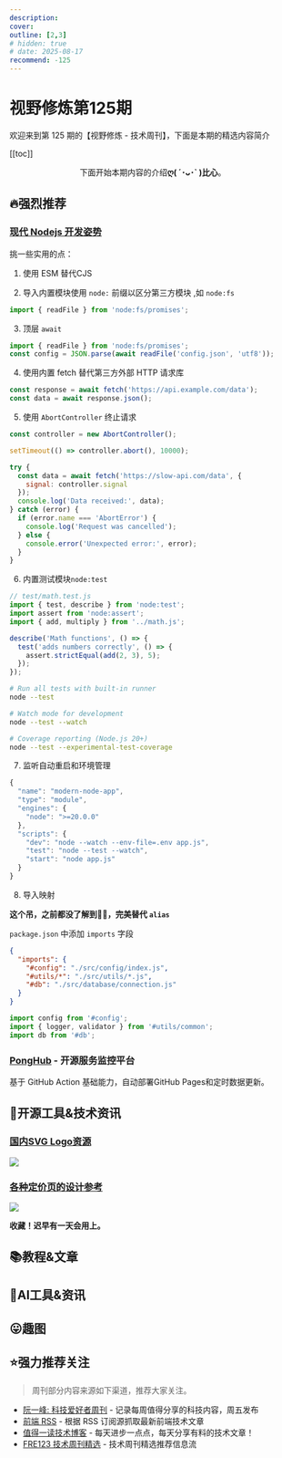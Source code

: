 ```yaml
---
description:
cover:
outline: [2,3]
# hidden: true
# date: 2025-08-17
recommend: -125
---
```


# 视野修炼第125期

欢迎来到第 125 期的【视野修炼 - 技术周刊】，下面是本期的精选内容简介

[[toc]]

<center>

下面开始本期内容的介绍**ღ( ´･ᴗ･` )比心**。

</center>

## 🔥强烈推荐
### [现代 Nodejs 开发姿势](https://kashw1n.com/blog/nodejs-2025/)
挑一些实用的点：

1. 使用 ESM 替代CJS

2. 导入内置模块使用 `node:` 前缀以区分第三方模块 ,如 `node:fs`
```js
import { readFile } from 'node:fs/promises';
```

3. 顶层 `await`
```js
import { readFile } from 'node:fs/promises';
const config = JSON.parse(await readFile('config.json', 'utf8'));
```

4. 使用内置 fetch 替代第三方外部 HTTP 请求库
```js
const response = await fetch('https://api.example.com/data');
const data = await response.json();
```

5. 使用 `AbortController` 终止请求
```js
const controller = new AbortController();

setTimeout(() => controller.abort(), 10000);

try {
  const data = await fetch('https://slow-api.com/data', {
    signal: controller.signal
  });
  console.log('Data received:', data);
} catch (error) {
  if (error.name === 'AbortError') {
    console.log('Request was cancelled');
  } else {
    console.error('Unexpected error:', error);
  }
}
```

6. 内置测试模块`node:test`
```js
// test/math.test.js
import { test, describe } from 'node:test';
import assert from 'node:assert';
import { add, multiply } from '../math.js';

describe('Math functions', () => {
  test('adds numbers correctly', () => {
    assert.strictEqual(add(2, 3), 5);
  });
});
```

```sh
# Run all tests with built-in runner
node --test

# Watch mode for development
node --test --watch

# Coverage reporting (Node.js 20+)
node --test --experimental-test-coverage
```

7. 监听自动重启和环境管理
```js
{
  "name": "modern-node-app",
  "type": "module",
  "engines": {
    "node": ">=20.0.0"
  },
  "scripts": {
    "dev": "node --watch --env-file=.env app.js",
    "test": "node --test --watch",
    "start": "node app.js"
  }
}
```

8. 导入映射

**这个吊，之前都没了解到👍🏻，完美替代 `alias`**

`package.json` 中添加 `imports` 字段
```json
{
  "imports": {
    "#config": "./src/config/index.js",
    "#utils/*": "./src/utils/*.js",
    "#db": "./src/database/connection.js"
  }
}
```

```js
import config from '#config';
import { logger, validator } from '#utils/common';
import db from '#db';
```

### [PongHub](https://github.com/WCY-dt/ponghub) - 开源服务监控平台
基于 GitHub Action 基础能力，自动部署GitHub Pages和定时数据更新。





## 🔧开源工具&技术资讯
### [国内SVG Logo资源](https://svglogo.top/?view=original)

![](https://cdn.upyun.sugarat.top/mdImg/sugar/af269e3cc9213fb11277fed594c118cf)

### [各种定价页的设计参考](https://pricingpages.design/)

![](https://cdn.upyun.sugarat.top/mdImg/sugar/cc8a1999aa49c2679e049236013d9f5a)

**收藏！迟早有一天会用上。**
## 📚教程&文章


## 🤖AI工具&资讯

## 😛趣图

## ⭐️强力推荐关注

> 周刊部分内容来源如下渠道，推荐大家关注。

- [阮一峰: 科技爱好者周刊](https://www.ruanyifeng.com/blog/archives.html) - 记录每周值得分享的科技内容，周五发布
- [前端 RSS](https://fed.chanceyu.com/) - 根据 RSS 订阅源抓取最新前端技术文章
- [值得一读技术博客](https://daily-blog.chlinlearn.top/) - 每天进步一点点，每天分享有料的技术文章！
- [FRE123 技术周刊精选](https://www.fre321.com/weekly) - 技术周刊精选推荐信息流

